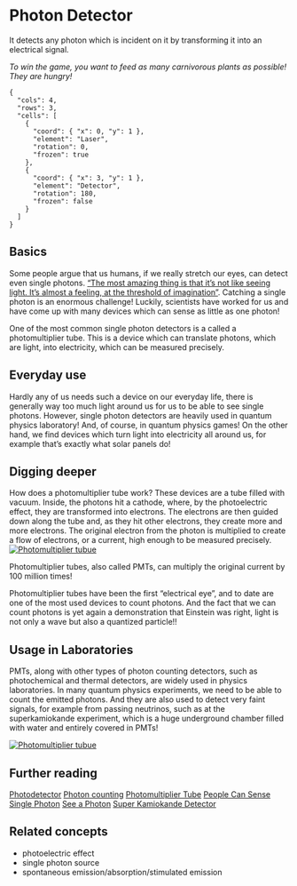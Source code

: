 # Photon Detector

It detects any photon which is incident on it by transforming it into an electrical signal.

_To win the game, you want to feed as many carnivorous plants as possible! They are hungry!_

```{quantum-board}
{
  "cols": 4,
  "rows": 3,
  "cells": [
    {
      "coord": { "x": 0, "y": 1 },
      "element": "Laser",
      "rotation": 0,
      "frozen": true
    },
    {
      "coord": { "x": 3, "y": 1 },
      "element": "Detector",
      "rotation": 180,
      "frozen": false
    }
  ]
}
```

## Basics

Some people argue that us humans, if we really stretch our eyes, can detect even single photons. [“The most amazing thing is that it’s not like seeing light. It’s almost a feeling, at the threshold of imagination”](https://www.nature.com/news/people-can-sense-single-photons-1.20282). Catching a single photon is an enormous challenge! Luckily, scientists have worked for us and have come up with many devices which can sense as little as one photon!

One of the most common single photon detectors is a called a photomultiplier tube. This is a device which can translate photons, which are light, into electricity, which can be measured precisely.

## Everyday use

Hardly any of us needs such a device on our everyday life, there is generally way too much light around us for us to be able to see single photons. However, single photon detectors are heavily used in quantum physics laboratory! And, of course, in quantum physics games! On the other hand, we find devices which turn light into electricity all around us, for example that’s exactly what solar panels do!

## Digging deeper

How does a photomultiplier tube work?
These devices are a tube filled with vacuum. Inside, the photons hit a cathode, where, by the photoelectric effect, they are transformed into electrons.
The electrons are then guided down along the tube and, as they hit other electrons, they create more and more electrons. The original electron from the photon is multiplied to create a flow of electrons, or a current, high enough to be measured precisely.
[![Photomultiplier tubue](https://upload.wikimedia.org/wikipedia/commons/e/e8/PhotoMultiplierTubeAndScintillator.svg)](https://en.wikipedia.org/wiki/Photomultiplier_tube)

Photomultiplier tubes, also called PMTs, can multiply the original current by 100 million times!

Photomultiplier tubes have been the first “electrical eye”, and to date are one of the most used devices to count photons. And the fact that we can count photons is yet again a demonstration that Einstein was right, light is not only a wave but also a quantized particle!!

## Usage in Laboratories

PMTs, along with other types of photon counting detectors, such as photochemical and thermal detectors, are widely used in physics laboratories. In many quantum physics experiments, we need to be able to count the emitted photons. And they are also used to detect very faint signals, for example from passing neutrinos, such as at the superkamiokande experiment, which is a huge underground chamber filled with water and entirely covered in PMTs!

[![Photomultiplier tubue](https://scx2.b-cdn.net/gfx/news/hires/2016/thesuperkami.jpg)](https://phys.org/news/2016-11-super-kamiokande-detector-awaits-neutrinos-supernova.html)

## Further reading

[Photodetector](https://en.wikipedia.org/wiki/Photodetector)
[Photon counting](https://en.wikipedia.org/wiki/Photon_counting)
[Photomultiplier Tube](https://en.wikipedia.org/wiki/Photomultiplier_tube)
[People Can Sense Single Photon](https://www.nature.com/news/people-can-sense-single-photons-1.20282)
[See a Photon](http://math.ucr.edu/home/baez/physics/Quantum/see_a_photon.html)
[Super Kamiokande Detector](https://phys.org/news/2016-11-super-kamiokande-detector-awaits-neutrinos-supernova.html)

## Related concepts

* photoelectric effect
* single photon source
* spontaneous emission/absorption/stimulated emission
